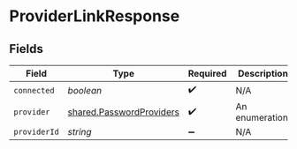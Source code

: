 # ProviderLinkResponse


## Fields

| Field                                                                | Type                                                                 | Required                                                             | Description                                                          |
| -------------------------------------------------------------------- | -------------------------------------------------------------------- | -------------------------------------------------------------------- | -------------------------------------------------------------------- |
| `connected`                                                          | *boolean*                                                            | :heavy_check_mark:                                                   | N/A                                                                  |
| `provider`                                                           | [shared.PasswordProviders](../../models/shared/passwordproviders.md) | :heavy_check_mark:                                                   | An enumeration.                                                      |
| `providerId`                                                         | *string*                                                             | :heavy_minus_sign:                                                   | N/A                                                                  |